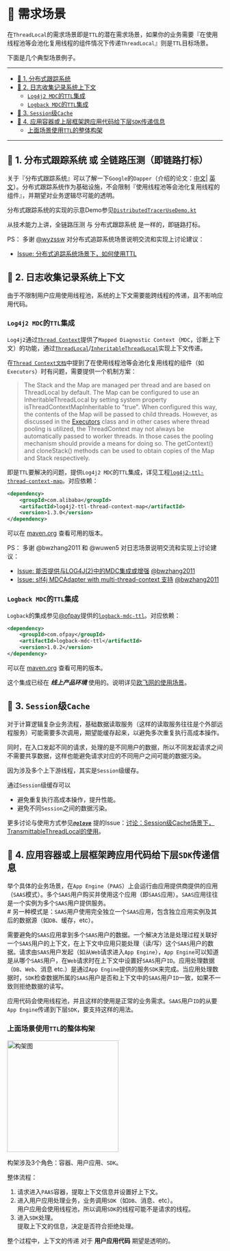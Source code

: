 # 🎨 需求场景

在`ThreadLocal`的需求场景即是`TTL`的潜在需求场景，如果你的业务需要『在使用线程池等会池化复用线程的组件情况下传递`ThreadLocal`』则是`TTL`目标场景。

下面是几个典型场景例子。

-------------------------------

<!-- START doctoc generated TOC please keep comment here to allow auto update -->
<!-- DON'T EDIT THIS SECTION, INSTEAD RE-RUN doctoc TO UPDATE -->


- [🔎 1. 分布式跟踪系统](#-1-%E5%88%86%E5%B8%83%E5%BC%8F%E8%B7%9F%E8%B8%AA%E7%B3%BB%E7%BB%9F)
- [🌵 2. 日志收集记录系统上下文](#-2-%E6%97%A5%E5%BF%97%E6%94%B6%E9%9B%86%E8%AE%B0%E5%BD%95%E7%B3%BB%E7%BB%9F%E4%B8%8A%E4%B8%8B%E6%96%87)
    - [`Log4j2 MDC`的`TTL`集成](#log4j2-mdc%E7%9A%84ttl%E9%9B%86%E6%88%90)
    - [`Logback MDC`的`TTL`集成](#logback-mdc%E7%9A%84ttl%E9%9B%86%E6%88%90)
- [👜 3. `Session`级`Cache`](#-3-session%E7%BA%A7cache)
- [🛁 4. 应用容器或上层框架跨应用代码给下层`SDK`传递信息](#-4-%E5%BA%94%E7%94%A8%E5%AE%B9%E5%99%A8%E6%88%96%E4%B8%8A%E5%B1%82%E6%A1%86%E6%9E%B6%E8%B7%A8%E5%BA%94%E7%94%A8%E4%BB%A3%E7%A0%81%E7%BB%99%E4%B8%8B%E5%B1%82sdk%E4%BC%A0%E9%80%92%E4%BF%A1%E6%81%AF)
    - [上面场景使用`TTL`的整体构架](#%E4%B8%8A%E9%9D%A2%E5%9C%BA%E6%99%AF%E4%BD%BF%E7%94%A8ttl%E7%9A%84%E6%95%B4%E4%BD%93%E6%9E%84%E6%9E%B6)

<!-- END doctoc generated TOC please keep comment here to allow auto update -->

-------------------------------

## 🔎 1. 分布式跟踪系统 或 全链路压测（即链路打标）

关于『分布式跟踪系统』可以了解一下`Google`的`Dapper`（介绍的论文：[中文](https://bigbully.github.io/Dapper-translation/)| [英文](https://research.google.com/pubs/pub36356.html)）。分布式跟踪系统作为基础设施，不会限制『使用线程池等会池化复用线程的组件』，并期望对业务逻辑尽可能的透明。

分布式跟踪系统的实现的示意Demo参见[`DistributedTracerUseDemo.kt`](../ttl2-compatible/src/test/java/com/alibaba/demo/distributed_tracer/refcount/DistributedTracerUseDemo.kt)

从技术能力上讲，全链路压测 与 分布式跟踪系统 是一样的，即链路打标。

PS： 多谢 [@wyzssw](https://github.com/https://github.com/wyzssw) 对分布式追踪系统场景说明交流和实现上讨论建议：

- [Issue: 分布式追踪系统场景下，如何使用TTL](https://github.com/alibaba/transmittable-thread-local/issues/53)

## 🌵 2. 日志收集记录系统上下文

由于不限制用户应用使用线程池，系统的上下文需要能跨线程的传递，且不影响应用代码。

### `Log4j2 MDC`的`TTL`集成

`Log4j2`通过[`Thread Context`](https://logging.apache.org/log4j/2.x/manual/thread-context.html)提供了`Mapped Diagnostic Context`（`MDC`，诊断上下文）的功能，通过[`ThreadLocal`](https://docs.oracle.com/en/java/javase/21/docs/api/java.base/java/lang/ThreadLocal.html)/[`InheritableThreadLocal`](https://docs.oracle.com/en/java/javase/21/docs/api/java.base/java/lang/InheritableThreadLocal.html)实现上下文传递。

在[`Thread Context文档`](https://logging.apache.org/log4j/2.x/manual/thread-context.html)中提到了在使用线程池等会池化复用线程的组件（如`Executors`）时有问题，需要提供一个机制方案：

> The Stack and the Map are managed per thread and are based on ThreadLocal by default. The Map can be configured to use an InheritableThreadLocal by setting system property isThreadContextMapInheritable to "true". When configured this way, the contents of the Map will be passed to child threads. However, as discussed in the [Executors](https://docs.oracle.com/en/java/javase/21/docs/api/java.base/java/util/concurrent/Executors.html#privilegedThreadFactory%28%29) class and in other cases where thread pooling is utilized, the ThreadContext may not always be automatically passed to worker threads. In those cases the pooling mechanism should provide a means for doing so. The getContext() and cloneStack() methods can be used to obtain copies of the Map and Stack respectively.

即是`TTL`要解决的问题，提供`Log4j2 MDC`的`TTL`集成，详见工程[`log4j2-ttl-thread-context-map`](https://github.com/oldratlee/log4j2-ttl-thread-context-map)。对应依赖：

```xml
<dependency>
    <groupId>com.alibaba</groupId>
    <artifactId>log4j2-ttl-thread-context-map</artifactId>
    <version>1.3.0</version>
</dependency>
```

可以在 [maven.org](https://repo1.maven.org/maven2/com/alibaba/log4j2-ttl-thread-context-map/maven-metadata.xml) 查看可用的版本。

PS： 多谢 @bwzhang2011 和 @wuwen5 对日志场景说明交流和实现上讨论建议：

- [Issue: 能否提供与LOG4J(2)中的MDC集成或增强](https://github.com/alibaba/transmittable-thread-local/issues/49)  [@bwzhang2011](https://github.com/bwzhang2011)
- [Issue: slf4j MDCAdapter with multi-thread-context 支持](https://github.com/alibaba/transmittable-thread-local/issues/51)  [@bwzhang2011](https://github.com/bwzhang2011)

### `Logback MDC`的`TTL`集成

`Logback`的集成参见[@ofpay](https://github.com/ofpay)提供的[`logback-mdc-ttl`](https://github.com/ofpay/logback-mdc-ttl)。对应依赖：

```xml
<dependency>
    <groupId>com.ofpay</groupId>
    <artifactId>logback-mdc-ttl</artifactId>
    <version>1.0.2</version>
</dependency>
```

可以在 [maven.org](https://repo1.maven.org/maven2/com/ofpay/logback-mdc-ttl/maven-metadata.xml) 查看可用的版本。

这个集成已经在 **_线上产品环境_** 使用的。说明详见[欧飞网的使用场景](https://github.com/alibaba/transmittable-thread-local/issues/73#issuecomment-300665308)。

## 👜 3. `Session`级`Cache`

对于计算逻辑复杂业务流程，基础数据读取服务（这样的读取服务往往是个外部远程服务）可能需要多次调用，期望能缓存起来，以避免多次重复执行高成本操作。

同时，在入口发起不同的请求，处理的是不同用户的数据，所以不同发起请求之间不需要共享数据，这样也能避免请求对应的不同用户之间可能的数据污染。

因为涉及多个上下游线程，其实是`Session`级缓存。

通过`Session`级缓存可以

- 避免重复执行高成本操作，提升性能。
- 避免不同`Session`之间的数据污染。

更多讨论与使用方式参见[**_`@olove`_**](https://github.com/olove) 提的Issue：[讨论：Session级Cache场景下，TransmittableThreadLocal的使用](https://github.com/alibaba/transmittable-thread-local/issues/122)。

## 🛁 4. 应用容器或上层框架跨应用代码给下层`SDK`传递信息

举个具体的业务场景，在`App Engine`（`PAAS`）上会运行由应用提供商提供的应用（`SAAS`模式）。多个`SAAS`用户购买并使用这个应用（即`SAAS`应用）。`SAAS`应用往往是一个实例为多个`SAAS`用户提供服务。  
\# 另一种模式是：`SAAS`用户使用完全独立一个`SAAS`应用，包含独立应用实例及其后的数据源（如`DB`、缓存，etc）。

需要避免的`SAAS`应用拿到多个`SAAS`用户的数据。一个解决方法是处理过程关联好一个`SAAS`用户的上下文，在上下文中应用只能处理（读/写）这个`SAAS`用户的数据。请求由`SAAS`用户发起（如从`Web`请求进入`App Engine`），`App Engine`可以知道是从哪个`SAAS`用户，在`Web`请求时在上下文中设置好`SAAS`用户`ID`。应用处理数据（`DB`、`Web`、消息 etc.）是通过`App Engine`提供的服务`SDK`来完成。当应用处理数据时，`SDK`检查数据所属的`SAAS`用户是否和上下文中的`SAAS`用户`ID`一致，如果不一致则拒绝数据的读写。

应用代码会使用线程池，并且这样的使用是正常的业务需求。`SAAS`用户`ID`的从要`App Engine`传递到下层`SDK`，要支持这样的用法。

### 上面场景使用`TTL`的整体构架

<img src="scenario-framework-sdk-arch.png" alt="构架图" width="260" />

构架涉及3个角色：容器、用户应用、`SDK`。

整体流程：

1. 请求进入`PAAS`容器，提取上下文信息并设置好上下文。
2. 进入用户应用处理业务，业务调用`SDK`（如`DB`、消息、etc）。  
    用户应用会使用线程池，所以调用`SDK`的线程可能不是请求的线程。
3. 进入`SDK`处理。  
    提取上下文的信息，决定是否符合拒绝处理。

整个过程中，上下文的传递 对于 **用户应用代码** 期望是透明的。
